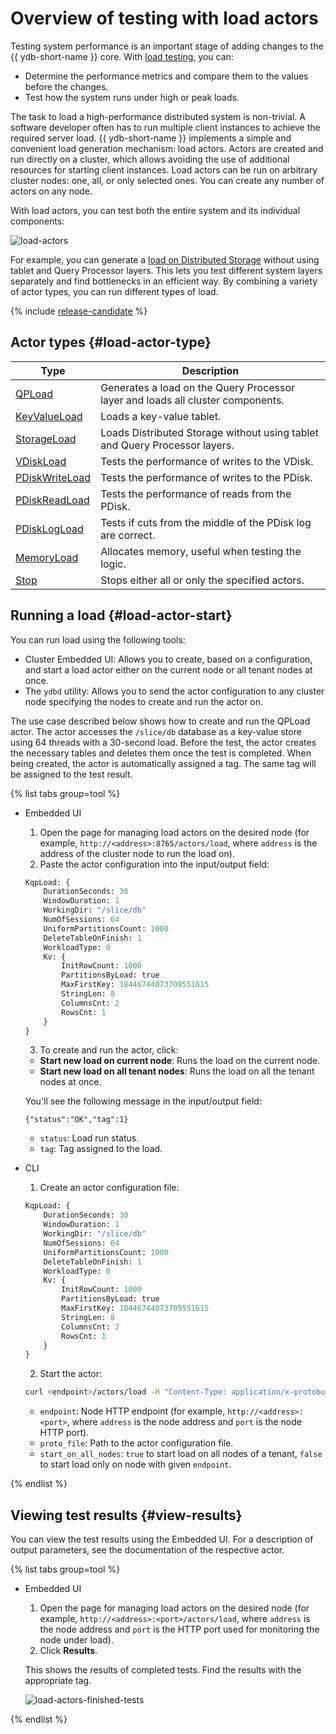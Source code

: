 # Overview of testing with load actors

Testing system performance is an important stage of adding changes to the {{ ydb-short-name }} core. With [load testing](https://en.wikipedia.org/wiki/Load_testing), you can:

* Determine the performance metrics and compare them to the values before the changes.
* Test how the system runs under high or peak loads.

The task to load a high-performance distributed system is non-trivial. A software developer often has to run multiple client instances to achieve the required server load. {{ ydb-short-name }} implements a simple and convenient load generation mechanism: load actors. Actors are created and run directly on a cluster, which allows avoiding the use of additional resources for starting client instances. Load actors can be run on arbitrary cluster nodes: one, all, or only selected ones. You can create any number of actors on any node.

With load actors, you can test both the entire system and its individual components:

![load-actors](../_assets/load-actors.svg)

For example, you can generate a [load on Distributed Storage](load-actors-storage.md) without using tablet and Query Processor layers. This lets you test different system layers separately and find bottlenecks in an efficient way. By combining a variety of actor types, you can run different types of load.

{% include [release-candidate](../_includes/trunk.md) %}

## Actor types {#load-actor-type}

| Type | Description |
| --- | --- |
| [QPLoad](load-actors-kqp.md) | Generates a load on the Query Processor layer and loads all cluster components. |
| [KeyValueLoad](load-actors-key-value.md) | Loads a key-value tablet. |
| [StorageLoad](load-actors-storage.md) | Loads Distributed Storage without using tablet and Query Processor layers. |
| [VDiskLoad](load-actors-vdisk.md) | Tests the performance of writes to the VDisk. |
| [PDiskWriteLoad](load-actors-pdisk-write.md) | Tests the performance of writes to the PDisk. |
| [PDiskReadLoad](load-actors-pdisk-read.md) | Tests the performance of reads from the PDisk. |
| [PDiskLogLoad](load-actors-pdisk-log.md) | Tests if cuts from the middle of the PDisk log are correct. |
| [MemoryLoad](load-actors-memory.md) | Allocates memory, useful when testing the logic. |
| [Stop](load-actors-stop.md) | Stops either all or only the specified actors. |

## Running a load {#load-actor-start}

You can run load using the following tools:

* Cluster Embedded UI: Allows you to create, based on a configuration, and start a load actor either on the current node or all tenant nodes at once.
* The `ydbd` utility: Allows you to send the actor configuration to any cluster node specifying the nodes to create and run the actor on.

The use case described below shows how to create and run the QPLoad actor. The actor accesses the `/slice/db` database as a key-value store using 64 threads with a 30-second load. Before the test, the actor creates the necessary tables and deletes them once the test is completed. When being created, the actor is automatically assigned a tag. The same tag will be assigned to the test result.

{% list tabs group=tool %}

- Embedded UI

    1. Open the page for managing load actors on the desired node (for example, `http://<address>:8765/actors/load`, where `address` is the address of the cluster node to run the load on).
    2. Paste the actor configuration into the input/output field:

    ```proto
    KqpLoad: {
        DurationSeconds: 30
        WindowDuration: 1
        WorkingDir: "/slice/db"
        NumOfSessions: 64
        UniformPartitionsCount: 1000
        DeleteTableOnFinish: 1
        WorkloadType: 0
        Kv: {
            InitRowCount: 1000
            PartitionsByLoad: true
            MaxFirstKey: 18446744073709551615
            StringLen: 8
            ColumnsCnt: 2
            RowsCnt: 1
        }
    }
    ```

    3. To create and run the actor, click:

    * **Start new load on current node**: Runs the load on the current node.
    * **Start new load on all tenant nodes**: Runs the load on all the tenant nodes at once.

    You'll see the following message in the input/output field:

    ```text
    {"status":"OK","tag":1}
    ```

    * `status`: Load run status.
    * `tag`: Tag assigned to the load.

- CLI

    1. Create an actor configuration file:

    ```proto
    KqpLoad: {
        DurationSeconds: 30
        WindowDuration: 1
        WorkingDir: "/slice/db"
        NumOfSessions: 64
        UniformPartitionsCount: 1000
        DeleteTableOnFinish: 1
        WorkloadType: 0
        Kv: {
            InitRowCount: 1000
            PartitionsByLoad: true
            MaxFirstKey: 18446744073709551615
            StringLen: 8
            ColumnsCnt: 2
            RowsCnt: 1
        }
    }
    ```

    2. Start the actor:

    ```bash
    curl <endpoint>/actors/load -H "Content-Type: application/x-protobuf-text" --data mode=start --data all_nodes=<start_on_all_nodes> --data config="$(cat proto_file)"
    ```

    * `endpoint`: Node HTTP endpoint (for example, `http://<address>:<port>`, where `address` is the node address and `port` is the node HTTP port).
    * `proto_file`: Path to the actor configuration file.
    * `start_on_all_nodes`: `true` to start load on all nodes of a tenant, `false` to start load only on node with given `endpoint`.

{% endlist %}

## Viewing test results {#view-results}

You can view the test results using the Embedded UI. For a description of output parameters, see the documentation of the respective actor.

{% list tabs group=tool %}

- Embedded UI

    1. Open the page for managing load actors on the desired node (for example, `http://<address>:<port>/actors/load`, where `address` is the node address and `port` is the HTTP port used for monitoring the node under load).
    2. Click **Results**.

    This shows the results of completed tests. Find the results with the appropriate tag.

    ![load-actors-finished-tests](../_assets/load-actors-finished-tests.png)

{% endlist %}
